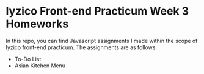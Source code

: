 # Iyzico Front-end Practicum Week 3 Homeworks
In this repo, you can find Javascript assignments I made within the scope of Iyzico front-end practicum. The assignments are as follows:
- To-Do List
- Asian Kitchen Menu